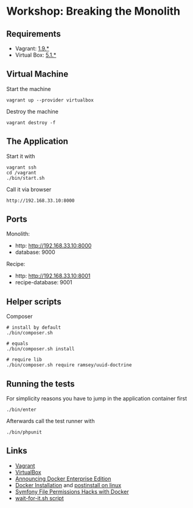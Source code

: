 # Workshop: Breaking the Monolith

## Requirements

* Vagrant: [1.9.*](https://www.vagrantup.com/downloads.html) 
* Virtual Box: [5.1.*](https://www.virtualbox.org/wiki/Downloads)
 
## Virtual Machine

Start the machine

    vagrant up --provider virtualbox
    
Destroy the machine
    
    vagrant destroy -f

## The Application

Start it with

    vagrant ssh
    cd /vagrant
    ./bin/start.sh

Call it via browser

    http://192.168.33.10:8000
    
## Ports
    
Monolith:
* http: http://192.168.33.10:8000
* database: 9000

Recipe:
* http: http://192.168.33.10:8001
* recipe-database: 9001    
    
## Helper scripts

Composer

    # install by default
    ./bin/composer.sh
    
    # equals
    ./bin/composer.sh install
    
    # require lib
    ./bin/composer.sh require ramsey/uuid-doctrine
    
## Running the tests

For simplicity reasons you have to jump in the application container first

    ./bin/enter
    
Afterwards call the test runner with

    ./bin/phpunit
    
    
## Links
- [Vagrant](https://www.vagrantup.com/downloads.html)
- [VirtualBox](https://www.virtualbox.org/wiki/Downloads)
- [Announcing Docker Enterprise Edition](https://blog.docker.com/2017/03/docker-enterprise-edition/)
- [Docker Installation](https://docs.docker.com/engine/installation/linux/ubuntu/#install-using-the-repository) and [postinstall on linux](https://docs.docker.com/engine/installation/linux/linux-postinstall/#manage-docker-as-a-non-root-user)
- [Symfony File Permissions Hacks with Docker](http://stackoverflow.com/questions/34949083/symfony-docker-permission-problems-for-cache-files)
- [wait-for-it.sh script](https://github.com/vishnubob/wait-for-it)

